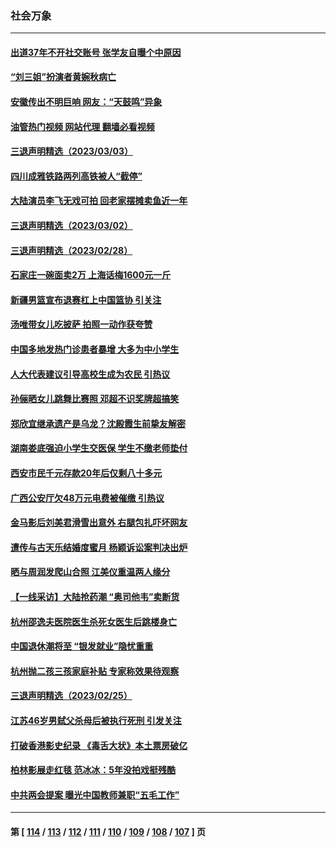 ### 社会万象
---
#### [出道37年不开社交账号 张学友自曝个中原因](../../pages/ncid282/n13942567.md?03041645) 
#### [“刘三姐”扮演者黄婉秋病亡](../../pages/ncid282/n13942652.md?03041645) 
#### [安徽传出不明巨响 网友：“天鼓鸣”异象](../../pages/ncid282/n13942373.md?03041645) 
#### [油管热门视频 网站代理 翻墙必看视频](http://138.2.39.72:81/youtube.html?epic-marker?03041645)
#### [三退声明精选（2023/03/03）](../../pages/ncid282/n13942508.md?03041645) 
#### [四川成雅铁路两列高铁被人“截停”](../../pages/ncid282/n13942286.md?03041645) 
#### [大陆演员李飞无戏可拍 回老家摆摊卖鱼近一年](../../pages/ncid282/n13941820.md?03041645) 
#### [三退声明精选（2023/03/02）](../../pages/ncid282/n13941735.md?03041645) 
#### [三退声明精选（2023/02/28）](../../pages/ncid282/n13941730.md?03041645) 
#### [石家庄一碗面卖2万 上海话梅1600元一斤](../../pages/ncid282/n13941116.md?03041645) 
#### [新疆男篮宣布退赛杠上中国篮协 引关注](../../pages/ncid282/n13941096.md?03041645) 
#### [汤唯带女儿吃披萨 拍照一动作获夸赞](../../pages/ncid282/n13940944.md?03041645) 
#### [中国多地发热门诊患者暴增 大多为中小学生](../../pages/ncid282/n13940973.md?03041645) 
#### [人大代表建议引导高校生成为农民 引热议](../../pages/ncid282/n13940716.md?03041645) 
#### [孙俪晒女儿跳舞比赛照 邓超不识奖牌超搞笑](../../pages/ncid282/n13940263.md?03041645) 
#### [郑欣宜继承遗产是乌龙？沈殿霞生前挚友解密](../../pages/ncid282/n13940169.md?03041645) 
#### [湖南娄底强迫小学生交医保 学生不缴老师垫付](../../pages/ncid282/n13940213.md?03041645) 
#### [西安市民千元存款20年后仅剩八十多元](../../pages/ncid282/n13939970.md?03041645) 
#### [广西公安厅欠48万元电费被催缴 引热议](../../pages/ncid282/n13939764.md?03041645) 
#### [金马影后刘美君滑雪出意外 右腿包扎吓坏网友](../../pages/ncid282/n13939675.md?03041645) 
#### [遭传与古天乐结婚度蜜月 杨颖诉讼案判决出炉](../../pages/ncid282/n13939607.md?03041645) 
#### [晒与周润发爬山合照 江美仪重温两人缘分](../../pages/ncid282/n13939573.md?03041645) 
#### [【一线采访】大陆抢药潮 “奥司他韦”卖断货](../../pages/ncid282/n13939345.md?03041645) 
#### [杭州邵逸夫医院医生杀死女医生后跳楼身亡](../../pages/ncid282/n13939280.md?03041645) 
#### [中国退休潮将至 “银发就业”隐忧重重](../../pages/ncid282/n13939152.md?03041645) 
#### [杭州抛二孩三孩家庭补贴 专家称效果待观察](../../pages/ncid282/n13938417.md?03041645) 
#### [三退声明精选（2023/02/25）](../../pages/ncid282/n13938326.md?03041645) 
#### [江苏46岁男弑父杀母后被执行死刑 引发关注](../../pages/ncid282/n13937901.md?03041645) 
#### [打破香港影史纪录 《毒舌大状》本土票房破亿](../../pages/ncid282/n13937630.md?03041645) 
#### [柏林影展走红毯 范冰冰：5年没拍戏挺残酷](../../pages/ncid282/n13937577.md?03041645) 
#### [中共两会提案 曝光中国教师兼职“五毛工作”](../../pages/ncid282/n13937576.md?03041645) 

---
#### 第 [ [114](./114.md?03041645) / [113](./113.md?03041645) / [112](./112.md?03041645) / [111](./111.md?03041645) / [110](./110.md?03041645) / [109](./109.md?03041645) / [108](./108.md?03041645) / [107](./107.md?03041645) ] 页
